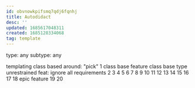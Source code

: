 ```yaml
---
id: obvnowkpifsmq7qdj6fqnhj
title: Autodidact
desc: ''
updated: 1685617048311
created: 1685128334068
tag: template
---
```


type: any
subtype: any

templating class
based around: "pick"
1
  class base feature
  class base type
  unrestrained feat: ignore all requirements
2
3
4
5
6
7
8
9
10
11
12
13
14
15
16
17
18 epic feature
19
20